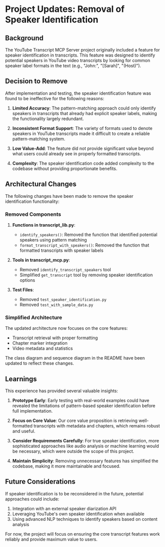 # Project Updates: Removal of Speaker Identification

## Background

The YouTube Transcript MCP Server project originally included a feature for speaker identification in transcripts. This feature was designed to identify potential speakers in YouTube video transcripts by looking for common speaker label formats in the text (e.g., "John:", "[Sarah]", "(Host)").

## Decision to Remove

After implementation and testing, the speaker identification feature was found to be ineffective for the following reasons:

1. **Limited Accuracy**: The pattern-matching approach could only identify speakers in transcripts that already had explicit speaker labels, making the functionality largely redundant.

2. **Inconsistent Format Support**: The variety of formats used to denote speakers in YouTube transcripts made it difficult to create a reliable pattern-matching system.

3. **Low Value-Add**: The feature did not provide significant value beyond what users could already see in properly formatted transcripts.

4. **Complexity**: The speaker identification code added complexity to the codebase without providing proportionate benefits.

## Architectural Changes

The following changes have been made to remove the speaker identification functionality:

### Removed Components

1. **Functions in transcript_lib.py**:
   - `identify_speakers()`: Removed the function that identified potential speakers using pattern matching
   - `format_transcript_with_speakers()`: Removed the function that formatted transcripts with speaker labels

2. **Tools in transcript_mcp.py**:
   - Removed `identify_transcript_speakers` tool
   - Simplified `get_transcript` tool by removing speaker identification options

3. **Test Files**:
   - Removed `test_speaker_identification.py`
   - Removed `test_with_sample_data.py`

### Simplified Architecture

The updated architecture now focuses on the core features:
- Transcript retrieval with proper formatting
- Chapter marker integration
- Video metadata and statistics

The class diagram and sequence diagram in the README have been updated to reflect these changes.

## Learnings

This experience has provided several valuable insights:

1. **Prototype Early**: Early testing with real-world examples could have revealed the limitations of pattern-based speaker identification before full implementation.

2. **Focus on Core Value**: Our core value proposition is retrieving well-formatted transcripts with metadata and chapters, which remains robust and useful.

3. **Consider Requirements Carefully**: For true speaker identification, more sophisticated approaches like audio analysis or machine learning would be necessary, which were outside the scope of this project.

4. **Maintain Simplicity**: Removing unnecessary features has simplified the codebase, making it more maintainable and focused.

## Future Considerations

If speaker identification is to be reconsidered in the future, potential approaches could include:

1. Integration with an external speaker diarization API
2. Leveraging YouTube's own speaker identification when available
3. Using advanced NLP techniques to identify speakers based on content analysis

For now, the project will focus on ensuring the core transcript features work reliably and provide maximum value to users. 
